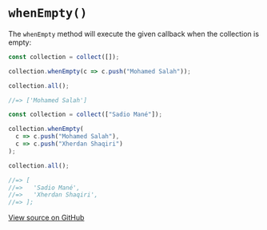 # `whenEmpty()`

The `whenEmpty` method will execute the given callback when the collection is empty:

```js
const collection = collect([]);

collection.whenEmpty(c => c.push("Mohamed Salah"));

collection.all();

//=> ['Mohamed Salah']
```

```js
const collection = collect(["Sadio Mané"]);

collection.whenEmpty(
  c => c.push("Mohamed Salah"),
  c => c.push("Xherdan Shaqiri")
);

collection.all();

//=> [
//=>   'Sadio Mané',
//=>   'Xherdan Shaqiri',
//=> ];
```




[View source on GitHub](https://github.com/ecrmnn/collect.js/blob/master/src/methods/whenEmpty.js)